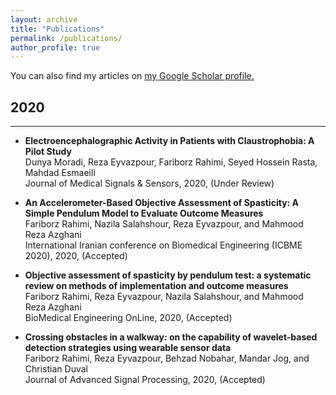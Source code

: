 ```yaml
---
layout: archive
title: "Publications"
permalink: /publications/
author_profile: true
---
```

You can also find my articles on <u><a href="https://scholar.google.com/citations?user=za3J9eEAAAAJ&hl=en">my Google Scholar profile</a>.</u>

## 2020
------------------------------------------------------------------------------------------------------------
* **Electroencephalographic Activity in Patients with Claustrophobia: A Pilot Study**  
Dunya Moradi, Reza Eyvazpour, Fariborz Rahimi, Seyed Hossein Rasta‬, Mahdad Esmaeili  
Journal of Medical Signals & Sensors, 2020, (Under Review)

* **An Accelerometer-Based Objective Assessment of Spasticity: A Simple Pendulum Model to Evaluate Outcome Measures**  
Fariborz Rahimi, Nazila Salahshour, Reza Eyvazpour, and Mahmood Reza Azghani    
International Iranian conference on Biomedical Engineering (ICBME 2020), 2020, (Accepted)

* **Objective assessment of spasticity by pendulum test: a systematic review on methods of implementation and outcome measures**  
Fariborz Rahimi, Reza Eyvazpour, Nazila Salahshour, and Mahmood Reza Azghani  
BioMedical Engineering OnLine, 2020, (Accepted)

* **Crossing obstacles in a walkway: on the capability of wavelet-based detection strategies using wearable sensor data**  
Fariborz Rahimi, Reza Eyvazpour, Behzad Nobahar, Mandar Jog, and Christian Duval   
Journal of Advanced Signal Processing, 2020, (Accepted)

